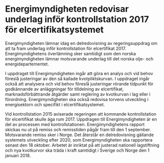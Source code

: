 # Energimyndigheten redovisar underlag inför kontrollstation 2017 för elcertifikatsystemet

Energimyndigheten lämnar idag en delredovisning av regeringsuppdrag om att ta fram underlag inför kontrollstation för elcertifikat 2017. Energimyndighetens överlämning sker samtidigt som den norska energimyndigheten lämnar motsvarande underlag till det norska olje- och energidepartementet.

I uppdraget till Energimyndigheten ingår att göra en analys och vid behov föreslå justeringar av den så kallade kvotpliktskurvan. I uppdraget ingår också att analysera och vid behov föreslå justeringar rörande tidpunkt för godkännande av anläggningar för tilldelning av elcertifikat, marknadsförbättrande åtgärder samt reglering av kvotkurvan i lag eller i förordning. Energimyndigheten ska också redovisa torvens utveckling i energisektorn och specifikt i elcertifikatsystemet.

Vid kontrollstation 2015 aviserade regeringen att kommande kontrollstation för elcertifikat skulle äga rum 2017. Uppdragen till Energimyndigheten är en del av processen med kontrollstationen. Energimyndighetens rapport skickas nu ut på remiss och remisstiden pågår fram till den 1 september. Motsvarande remiss sker i Norge. Det återstår en delredovisning gällande systemets utveckling efter 2020, som Energimyndigheten ska rapportera senast den 18 oktober. Arbetet är inriktat på att justerad nationell lagstiftning och nya kvotkurvor ska träda i kraft samtidigt i Sverige och Norge den 1 januari 2018.
